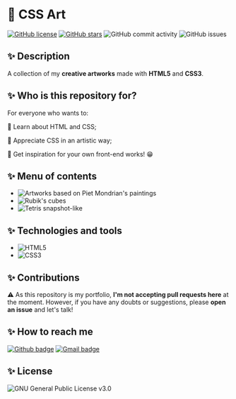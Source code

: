 # 🎨 CSS Art

[![GitHub license](https://img.shields.io/github/license/bugahontas/css-art?style=for-the-badge)](https://github.com/bugahontas/css-art/blob/main/LICENSE) [![GitHub stars](https://img.shields.io/github/stars/bugahontas/css-art?style=for-the-badge)](https://github.com/bugahontas/css-art/stargazers) ![GitHub commit activity](https://img.shields.io/github/commit-activity/m/bugahontas/css-art?style=for-the-badge) ![GitHub issues](https://img.shields.io/github/issues/bugahontas/css-art?style=for-the-badge)

## ✨ Description

A collection of my **creative artworks** made with **HTML5** and **CSS3**.

## ✨ Who is this repository for?

For everyone who wants to:

🔹 Learn about HTML and CSS;

🔹 Appreciate CSS in an artistic way;

🔹 Get inspiration for your own front-end works! 😁

## ✨ Menu of contents

- ![Artworks based on Piet Mondrian's paintings](https://github.com/bugahontas/css-art/tree/main/piet-mondrian)
- ![Rubik's cubes](https://github.com/bugahontas/css-art/tree/main/rubik's-cubes)
- ![Tetris snapshot-like](https://github.com/bugahontas/css-art/tree/main/tetris) 

## ✨ Technologies and tools
- ![HTML5](https://dev.w3.org/html5/html-author/)
- ![CSS3](https://www.w3.org/Style/CSS/)

## ✨ Contributions

⚠ As this repository is my portfolio, **I'm not accepting pull requests here** at the moment. However, if you have any doubts or suggestions, please **open an issue** and let's talk!   

## ✨ How to reach me

[![Github badge](https://img.shields.io/badge/bugahontas-100000?style=for-the-badge&logo=github&logoColor=white)](https://github.com/bugahontas) [![Gmail badge](https://img.shields.io/badge/contatohelmaqui@gmail.com-c5221f?style=for-the-badge&logo=gmail&logoColor=white)](mailto:contatohelmaqui@gmail.com)

## ✨ License

![GNU General Public License v3.0](https://github.com/bugahontas/css-art/blob/main/LICENSE)
